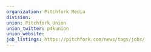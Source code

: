 ```yaml
---
organization: Pitchfork Media
division:
union: Pitchfork Union
union_twitter: p4kunion
union_website:
job_listings: https://pitchfork.com/news/tags/jobs/
---
```

